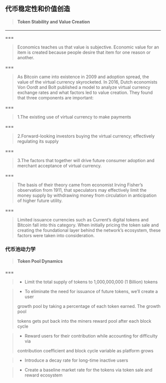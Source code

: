## 代币稳定性和价值创造

> #### Token Stability and Value Creation

---

===

> Economics teaches us that value is subjective. Economic value for an item is created because people desire that item for one reason or another.

===

> As Bitcoin came into existence in 2009 and adoption spread, the value of the virtual currency skyrocketed. In 2016, Dutch economists Von Oordt and Bolt published a model to analyze virtual currency exchange rates and what factors led to value creation. They found that three components are important:

===

> 1.The existing use of virtual currency to make payments

===

> 2.Forward-looking investors buying the virtual currency; effectively regulating its supply

===

> 3.The factors that together will drive future consumer adoption and merchant acceptance of virtual currency.

===

> The basis of their theory came from economist Irving Fisher’s observation from 1911, that speculators may effectively limit the money supply by withdrawing money from circulation in anticipation of higher future utility.

===

> Limited issuance currencies such as Current’s digital tokens and Bitcoin fall into this category. When initially pricing the token sale and creating the foundational layer behind the network’s ecosystem, these factors were taken into consideration.

### 代币池动力学

> #### Token Pool Dynamics

===

> - Limit the total supply of tokens to 1,000,000,000 \(1 Billion\) tokens



> - To eliminate the need for issuance of future tokens, we’ll create a user
>
> growth pool by taking a percentage of each token earned. The growth pool
>
> tokens gets put back into the miners reward pool after each block cycle



> - Reward users for their contribution while accounting for difficulty via
>
> contribution coefficient and block cycle variable as platform grows



> - Introduce a decay rate for long-time inactive users



> - Create a baseline market rate for the tokens via token sale and reward ecosystem



